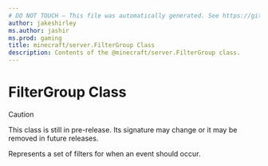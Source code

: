 ```yaml
---
# DO NOT TOUCH — This file was automatically generated. See https://github.com/mojang/minecraftapidocsgenerator to modify descriptions, examples, etc.
author: jakeshirley
ms.author: jashir
ms.prod: gaming
title: minecraft/server.FilterGroup Class
description: Contents of the @minecraft/server.FilterGroup class.
---
```

# FilterGroup Class

> [!CAUTION]
> This class is still in pre-release.  Its signature may change or it may be removed in future releases.

Represents a set of filters for when an event should occur.
